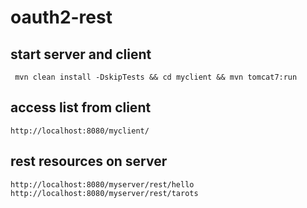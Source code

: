 oauth2-rest
==================

## start server and client
```
 mvn clean install -DskipTests && cd myclient && mvn tomcat7:run
```


## access list from client

```
http://localhost:8080/myclient/
```

## rest resources on server

```
http://localhost:8080/myserver/rest/hello
http://localhost:8080/myserver/rest/tarots
```